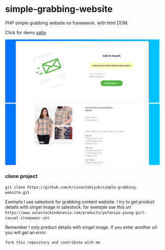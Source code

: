 # simple-grabbing-website
PHP simple grabbing website no framework. with html DOM.

Click for demo <a href="https://saltourl.000webhostapp.com/" target="_blank">salto</a>

<img src="images/sc2.JPG" style="width: 500px; max-width: 100%; height: auto" title="Click for the larger version." />
<img src="images/sc3.JPG" style="width: 500px; max-width: 100%; height: auto" title="Click for the larger version." />


### clone project

`git clone https://github.com/krisnantobiyuh/simple-grabbing-website.git`

Exemple I use salestock for grabbing content website. I try to get product details with singel image in salestock.
for exemple use this url `https://www.salestockindonesia.com/products/yefaniya-young-girl-casual-sleepwear-set`

Remember ! only product details with singel image. if you enter another url you will get an error.

```fork this repository and contribute with me ```

